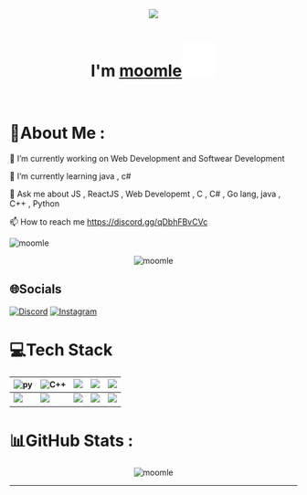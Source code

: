 <p align="center">
  <img src="https://github-readme-stats.vercel.app/api?username=moomle&theme=radical&hide_border=false&include_all_commits=false&count_private=false" height="230"/>
</p>
<h1 align="center">I'm <a href="https://onur-oenker.com/">moomle<a><img src="https://github.com/Kathryn-Jie/Kathryn-Jie/blob/main/wave.gif" width="60px"/></h1>

<Br>

# 💫About Me :
🔭 I’m currently working on Web Development and Softwear Development

🌱 I’m currently learning java , c#

💬 Ask me about JS , ReactJS , Web Developemt , C , C# , Go lang, java , C++ , Python

📫 How to reach me https://discord.gg/qDbhFBvCVc
  
<img src="https://github-readme-stats.vercel.app/api/top-langs/?username=moomle&theme=radical&hide_border=false&include_all_commits=false&count_private=false&layout=compact" alt="moomle"/>  
<p align="center">
  <img src="https://komarev.com/ghpvc/?username=moomle0000&label=Profile%20views&color=0e75b6&style=flat" alt="moomle"/> 
</p>

## 🌐Socials
[![Discord](https://img.shields.io/badge/Discord-%237289DA.svg?logo=discord&logoColor=white)](htttps://discord.gg/qDbhFBvCVc) [![Instagram](https://img.shields.io/badge/Instagram-%23E4405F.svg?logo=Instagram&logoColor=white)](https://instagram.com/lm_moomle) 

# 💻Tech Stack
|![py](https://img.shields.io/badge/Python-FFD43B?style=for-the-badge&logo=python&logoColor=yallow)|![C++](https://img.shields.io/badge/c++-%2300599C.svg?style=for-the-badge&logo=c%2B%2B&logoColor=white)|![](https://img.shields.io/badge/c%23-%23239120.svg?style=for-the-badge&logo=c-sharp&logoColor=white)|![](https://img.shields.io/badge/javascript-%23323330.svg?style=for-the-badge&logo=javascript&logoColor=%23F7DF1E)|![](https://img.shields.io/badge/go-%2300ADD8.svg?style=for-the-badge&logo=go&logoColor=white)|
|---|---|---|---|---|
|![](https://img.shields.io/badge/c%23-%23239120.svg?style=for-the-badge&logo=c-sharp&logoColor=white)|![](https://img.shields.io/badge/c-%2300599C.svg?style=for-the-badge&logo=c&logoColor=white)|![](https://img.shields.io/badge/java-%23ED8B00.svg?style=for-the-badge&logo=java&logoColor=white)|![](https://img.shields.io/badge/react-%2320232a.svg?style=for-the-badge&logo=react&logoColor=%2361DAFB) |![](https://img.shields.io/badge/And%20More!-yellow?style=for-the-badge)|
  
# 📊GitHub Stats :

<p align="center">
<!--   <img src="https://github-readme-stats.vercel.app/api?username=moomle&theme=radical&hide_border=false&include_all_commits=false&count_private=false" alt="moomle"/> -->
  <img src="https://github-readme-streak-stats.herokuapp.com/?user=moomle&theme=radical&hide_border=false" alt="moomle"/>
  
  
</p>



---

